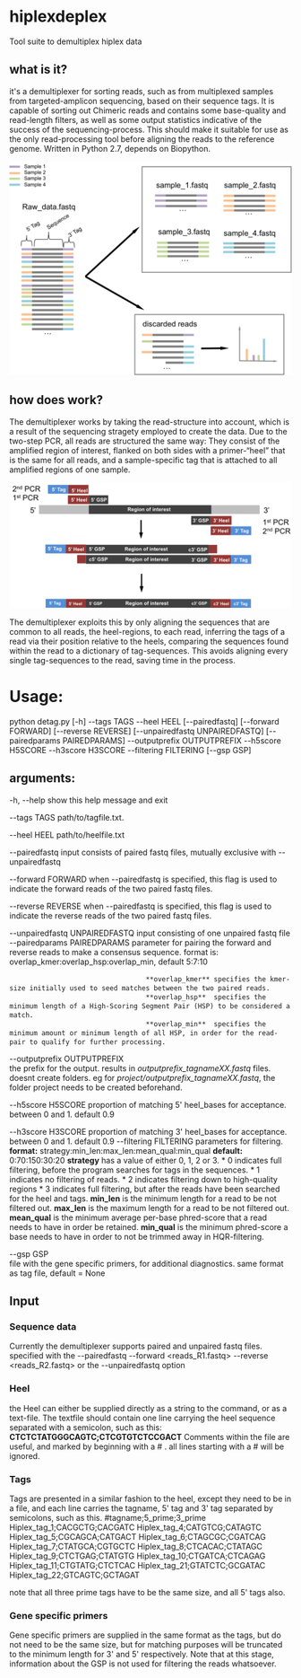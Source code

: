# hiplexdeplex
Tool suite to demultiplex hiplex data

## what is it?

it's a demultiplexer for sorting reads, such as from multiplexed samples from targeted-amplicon sequencing, based on their sequence tags.
It is capable of sorting out Chimeric reads and contains some base-quality and read-length filters, as well as some output statistics indicative of the success of the sequencing-process.
This should make it suitable for use as the only read-processing tool before aligning the reads to the reference genome.
Written in Python 2.7, depends on Biopython.

![what_does_it_do](./figures/detag_what_does_it_do.png)




## how does work?
The demultiplexer works by taking the read-structure into account, which is a result of the sequencing stragety employed to create the data.
Due to the two-step PCR, all reads are structured the same way:
They consist of the amplified region of interest, flanked on both sides with a primer-“heel” that is the same for all reads, and a sample-specific tag that is attached to all amplified regions of one sample.

![read-structure](./figures/Seq_strategy.png)

The demultiplexer exploits this by only aligning the sequences that are common to all reads, the heel-regions, to each read, inferring the tags of a read via their position relative to the heels, comparing the sequences found within the read to a dictionary of tag-sequences. This avoids aligning every single tag-sequences to the read, saving time in the process.


# Usage:

python detag.py [-h] --tags TAGS --heel HEEL [--pairedfastq]
                       [--forward FORWARD] [--reverse REVERSE]
                       [--unpairedfastq UNPAIREDFASTQ]
                       [--pairedparams PAIREDPARAMS] --outputprefix
                       OUTPUTPREFIX --h5score H5SCORE --h3score H3SCORE
                       --filtering FILTERING [--gsp GSP]

## arguments:
  -h, --help
                                      show this help message and exit

  --tags TAGS
                                      path/to/tagfile.txt.

  --heel HEEL
                                      path/to/heelfile.txt

  --pairedfastq
                                      input consists of paired fastq files, mutually exclusive with --unpairedfastq

  --forward FORWARD
                                      when --pairedfastq is specified, this flag is used to indicate the forward reads of the two paired fastq files.

  --reverse REVERSE
                                      when --pairedfastq is specified, this flag is used to indicate the reverse reads of the two paired fastq files.

  --unpairedfastq UNPAIREDFASTQ
                                      input consisting of one unpaired fastq file
  --pairedparams PAIREDPARAMS
                                      parameter for pairing the forward and reverse reads to make a consensus sequence.
                                      format is:
                                      overlap_kmer:overlap_hsp:overlap_min, default 5:7:10

                                      **overlap_kmer** specifies the kmer-size initially used to seed matches between the two paired reads.
                                      **overlap_hsp**  specifies the  minimum length of a High-Scoring Segment Pair (HSP) to be considered a match.
                                      **overlap_min**  specifies the minimum amount or minimum length of all HSP, in order for the read-pair to qualify for further processing.


  --outputprefix OUTPUTPREFIX         
                                      the prefix for the output. results in *outputprefix_tagnameXX.fastq* files.
                                      doesnt create folders. eg for *project/outputprefix_tagnameXX.fastq*, the folder project needs to be created beforehand.

  --h5score H5SCORE
                                      proportion of matching 5' heel_bases for acceptance.
                                      between 0 and 1. default 0.9

  --h3score H3SCORE
                                      proportion of matching 3' heel_bases for acceptance.
                                      between 0 and 1. default 0.9
  --filtering FILTERING
                                      parameters for filtering.
                                       **format:**
                                       strategy:min_len:max_len:mean_qual:min_qual
                                      **default:**
                                      0:70:150:30:20
                                      **strategy** has a value of either  0, 1, 2 or 3.
                                        *  0  indicates full filtering, before the program searches for tags in the sequences.
                                        *  1 indicates no filtering of reads.
                                        *  2 indicates filtering down to high-quality regions
                                        *  3 indicates full filtering, but after the reads have been searched for the heel and tags.
                                       **min_len** is the minimum length for a read to be not filtered out.
                                       **max_len** is the maximum length for a read to be not filtered out.
                                      **mean_qual** is the minimum average  per-base phred-score that a read needs to have in order be retained.
                                      **min_qual** is the minimum phred-score a base needs to have in order to not be trimmed away in HQR-filtering.


  --gsp GSP             
                                      file with the gene specific primers, for additional
                                      diagnostics. same format as tag file, default = None

## Input

### Sequence data

Currently the demultiplexer supports paired and unpaired fastq files. specified with the --pairedfastq --forward <reads_R1.fastq> --reverse <reads_R2.fastq>  or the --unpairedfastq <reads-fastq> option

### Heel
 the Heel can either be supplied directly as a string to the command, or as a text-file.
 The textfile should contain one line carrying the heel sequence separated with a semicolon, such as this:
      **CTCTCTATGGGCAGTC;CTCGTGTCTCCGACT**
Comments within the file are useful, and marked by beginning with a # . all lines starting with a # will be ignored.
### Tags
Tags are presented in a similar fashion to the heel, except they need to be in a file, and each line carries the tagname, 5' tag and 3' tag separated by semicolons, such as this.
    #tagname;5_prime;3_prime
    Hiplex_tag_1;CACGCTG;CACGATC
    Hiplex_tag_4;CATGTCG;CATAGTC
    Hiplex_tag_5;CGCAGCA;CATGACT
    Hiplex_tag_6;CTAGCGC;CGATCAG
    Hiplex_tag_7;CTATGCA;CGTGCTC
    Hiplex_tag_8;CTCACAC;CTATAGC
    Hiplex_tag_9;CTCTGAG;CTATGTG
    Hiplex_tag_10;CTGATCA;CTCAGAG
    Hiplex_tag_11;CTGTATG;CTCTCAC
    Hiplex_tag_21;GTATCTC;GCGATAC
    Hiplex_tag_22;GTCAGTC;GCTAGAT

note that all three prime tags have to be the same size, and all 5' tags also.


### Gene specific primers

Gene specific primers are supplied in the same format as the tags, but do not need to be the same size, but for matching purposes will be truncated to the minimum length for 3' and 5' respectively.
Note that at this stage, information about the GSP is not used for filtering the reads whatsoever.

